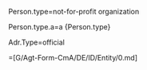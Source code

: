 Person.type=not-for-profit organization

Person.type.a=a {Person.type}

Adr.Type=official
  
=[G/Agt-Form-CmA/DE/ID/Entity/0.md]
